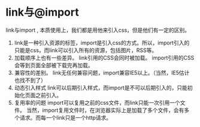 # link与@import

link与import , 本质使用上，我们都是用他来引入css，但是他们有一定的区别。

1. link是一种引入资源的标签，import是引入css的方式。所以，import引入的只能是css，而link可以引入所有的资源，包括图片，RSS等。
2. 加载顺序上也有一些差异。 link引用的CSS会同时被加载。 import引用的CSS会等到页面全部被下载完再加载。
3. 兼容性的差别。 link无任何兼容问题，import兼容IE5以上。（当然，IE5估计也找不到了）
4. 动态引入样式 link可以后期引入样式，而import是不可以后期引入的，只能初始化页面之前引入。
5. 复用率的问题 import可以复用之前的css文件，而link只能一次引用一个文件。 当然，import复用文件时，在浏览器实际上是加载了多个文件，会有多个请求。而每一个link只是一个http请求。


